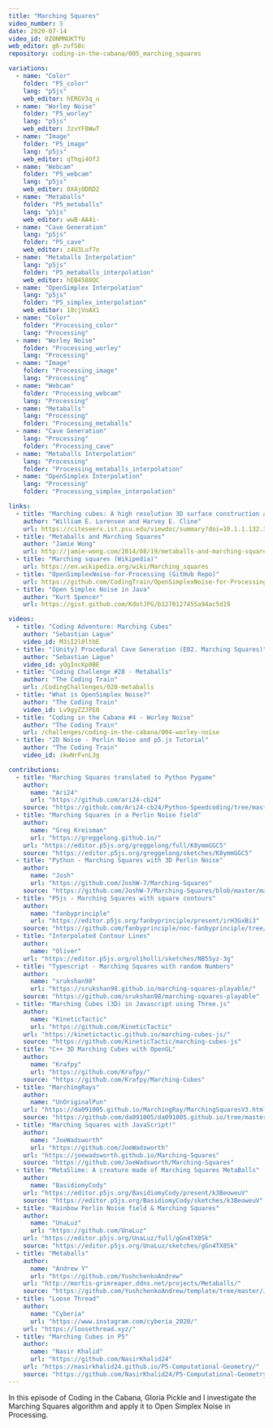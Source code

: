 ```yaml
---
title: "Marching Squares"
video_number: 5
date: 2020-07-14
video_id: 0ZONMNUKTfU
web_editor: g6-zufS8c
repository: coding-in-the-cabana/005_marching_squares

variations:
  - name: "Color"
    folder: "P5_color"
    lang: "p5js"
    web_editor: hERGV3q_u
  - name: "Worley Noise"
    folder: "P5_worley"
    lang: "p5js"
    web_editor: JzvYF8WwT
  - name: "Image"
    folder: "P5_image"
    lang: "p5js"
    web_editor: qThqi4OfJ
  - name: "Webcam"
    folder: "P5_webcam"
    lang: "p5js"
    web_editor: 0XAj0DRD2
  - name: "Metaballs"
    folder: "P5_metaballs"
    lang: "p5js"
    web_editor: wwB-AA4i-
  - name: "Cave Generation"
    lang: "p5js"
    folder: "P5_cave"
    web_editor: z4U3Luf7o
  - name: "Metaballs Interpolation"
    lang: "p5js"
    folder: "P5_metaballs_interpolation"
    web_editor: hEB4588QC
  - name: "OpenSimplex Interpolation"
    lang: "p5js"
    folder: "P5_simplex_interpolation"
    web_editor: 18cjVoAX1
  - name: "Color"
    folder: "Processing_color"
    lang: "Processing"
  - name: "Worley Noise"
    folder: "Processing_worley"
    lang: "Processing"
  - name: "Image"
    folder: "Processing_image"
    lang: "Processing"
  - name: "Webcam"
    folder: "Processing_webcam"
    lang: "Processing"
  - name: "Metaballs"
    lang: "Processing"
    folder: "Processing_metaballs"
  - name: "Cave Generation"
    lang: "Processing"
    folder: "Processing_cave"
  - name: "Metaballs Interpolation"
    lang: "Processing"
    folder: "Processing_metaballs_interpolation"
  - name: "OpenSimplex Interpolation"
    lang: "Processing"
    folder: "Processing_simplex_interpolation"

links:
  - title: "Marching cubes: A high resolution 3D surface construction algorithm"
    author: "William E. Lorensen and Harvey E. Cline"
    url: https://citeseerx.ist.psu.edu/viewdoc/summary?doi=10.1.1.132.3930
  - title: "Metaballs and Marching Squares"
    author: "Jamie Wong"
    url: http://jamie-wong.com/2014/08/19/metaballs-and-marching-squares/
  - title: "Marching squares (Wikipedia)"
    url: https://en.wikipedia.org/wiki/Marching_squares
  - title: "OpenSimplexNoise-for-Processing (GitHub Repo)"
    url: https://github.com/CodingTrain/OpenSimplexNoise-for-Processing
  - title: "Open Simplex Noise in Java"
    author: "Kurt Spencer"
    url: https://gist.github.com/KdotJPG/b1270127455a94ac5d19

videos:
  - title: "Coding Adventure: Marching Cubes"
    author: "Sebastian Lague"
    video_id: M3iI2l0ltbE
  - title: "[Unity] Procedural Cave Generation (E02. Marching Squares)"
    author: "Sebastian Lague"
    video_id: yOgIncKp0BE
  - title: "Coding Challenge #28 - Metaballs"
    author: "The Coding Train"
    url: /CodingChallenges/028-metaballs
  - title: "What is OpenSimplex Noise?"
    author: "The Coding Train"
    video_id: Lv9gyZZJPE0
  - title: "Coding in the Cabana #4 - Worley Noise"
    author: "The Coding Train"
    url: /challenges/coding-in-the-cabana/004-worley-noise
  - title: "2D Noise - Perlin Noise and p5.js Tutorial"
    author: "The Coding Train"
    video_id: ikwNrFvnL3g

contributions:
  - title: "Marching Squares translated to Python Pygame"
    author:
      name: "Ari24"
      url: "https://github.com/ari24-cb24"
    source: "https://github.com/Ari24-cb24/Python-Speedcoding/tree/master/MarchingSquares"
  - title: "Marching Squares in a Perlin Noise field"
    author:
      name: "Greg Kreisman"
      url: "https://greggelong.github.io/"
    url: "https://editor.p5js.org/greggelong/full/K8ymmGGC5"
    source: "https://editor.p5js.org/greggelong/sketches/K8ymmGGC5"
  - title: "Python - Marching Squares with 3D Perlin Noise"
    author:
      name: "Josh"
      url: "https://github.com/JoshW-7/Marching-Squares"
    source: "https://github.com/JoshW-7/Marching-Squares/blob/master/main.py"
  - title: "P5js - Marching Squares with square contours"
    author:
      name: "fanbyprinciple"
      url: "https://editor.p5js.org/fanbyprinciple/present/irH3GxBi3"
    source: "https://github.com/fanbyprinciple/noc-fanbyprinciple/tree/master/extra_projects/contour_dominos"
  - title: "Interpolated Contour Lines"
    author:
      name: "Oliver"
    url: "https://editor.p5js.org/oliholli/sketches/NB5Syz-3g"
  - title: "Typescript - Marching Squares with random Numbers"
    author:
      name: "srukshan98"
      url: "https://srukshan98.github.io/marching-squares-playable/"
    source: "https://github.com/srukshan98/marching-squares-playable"
  - title: "Marching Cubes (3D) in Javascript using Three.js"
    author:
      name: "KineticTactic"
      url: "https://github.com/KineticTactic"
    url: "https://kinetictactic.github.io/marching-cubes-js/"
    source: "https://github.com/KineticTactic/marching-cubes-js"
  - title: "C++ 3D Marching Cubes with OpenGL"
    author:
      name: "Krafpy"
      url: "https://github.com/Krafpy/"
    source: "https://github.com/Krafpy/Marching-Cubes"
  - title: "MarchingRays"
    author:
      name: "UnOriginalPun"
    url: "https://da091005.github.io/MarchingRay/MarchingSquaresV3.html"
    source: "https://github.com/da091005/da091005.github.io/tree/master/MarchingRay"
  - title: "Marching Squares with JavaScript!"
    author:
      name: "JoeWadsworth"
      url: "https://github.com/JoeWadsworth"
    url: "https://joewadsworth.github.io/Marching-Squares"
    source: "https://github.com/JoeWadsworth/Marching-Squares"
  - title: "MetaSlime: A creature made of Marching Squares MetaBalls"
    author:
      name: "BasidiomyCody"
    url: "https://editor.p5js.org/BasidiomyCody/present/k3BeoweuV"
    source: "https://editor.p5js.org/BasidiomyCody/sketches/k3BeoweuV"
  - title: "Rainbow Perlin Noise field & Marching Squares"
    author:
      name: "UnaLuz"
      url: "https://github.com/UnaLuz"
    url: "https://editor.p5js.org/UnaLuz/full/gGn4TX0Sk"
    source: "https://editor.p5js.org/UnaLuz/sketches/gGn4TX0Sk"
  - title: "Metaballs"
    author:
      name: "Andrew Y"
      url: "https://github.com/YushchenkoAndrew"
    url: "http://mortis-grimreaper.ddns.net/projects/Metaballs/"
    source: "https://github.com/YushchenkoAndrew/template/tree/master/JS/Metaballs"
  - title: "Loose Thread"
    author:
      name: "Cyberia"
      url: "https://www.instagram.com/cyberia_2020/"
    url: "https://loosethread.xyz/"
  - title: "Marching Cubes in P5"
    author:
      name: "Nasir Khalid"
      url: "https://github.com/NasirKhalid24"
    url: "https://nasirkhalid24.github.io/P5-Computational-Geometry/"
    source: "https://github.com/NasirKhalid24/P5-Computational-Geometry"
---
```

In this episode of Coding in the Cabana, Gloria Pickle and I investigate the Marching Squares algorithm and apply it to Open Simplex Noise in Processing.
